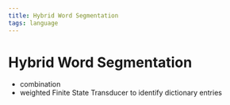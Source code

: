```yaml
---
title: Hybrid Word Segmentation
tags: language
---
```


# Hybrid Word Segmentation
- combination
-  weighted Finite State Transducer to identify dictionary entries


























